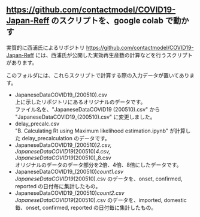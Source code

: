 ## https://github.com/contactmodel/COVID19-Japan-Reff のスクリプトを、google colab で動かす
実質的に西浦氏によるリポジトリ https://github.com/contactmodel/COVID19-Japan-Reff には、西浦氏が公開した実効再生産数の計算などを行うスクリプトがあります。<br>

このフォルダには、これらスクリプトで計算する際の入力データが置いてあります。
- JapaneseDataCOVID19_(200510).csv<br>
  上に示したリポジトリにあるオリジナルのデータです。<br>
  ファイル名を、"JapaneseDataCOVID19 (200510).csv" から "JapaneseDataCOVID19_(200510).csv" に変更しました。
- delay_precalc.csv<br>
  "B. Calculating Rt using Maximum likelihood estimation.ipynb" が計算した delay_precalculation のデータです。
- JapaneseDataCOVID19_(200510)_2.csv, JapaneseDataCOVID19_(200510)_4.csv, JapaneseDataCOVID19_(200510)_8.csv<br>
  オリジナルのデータのデータ部分を2倍、4倍、8倍にしたデータです。
- JapaneseDataCOVID19_(200510)_count1.csv<br>
  JapaneseDataCOVID19_(200510).csv のデータを、onset, confirmed, reported の日付毎に集計したもの。
- JapaneseDataCOVID19_(200510)_count2.csv<br>
  JapaneseDataCOVID19_(200510).csv のデータを、imported, domestic 毎、onset, confirmed, reported の日付毎に集計したもの。

